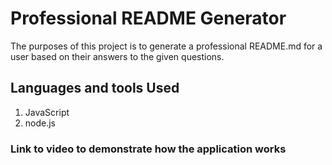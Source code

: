 # Professional README Generator 
The purposes of this project is to generate a professional README.md for a user based on their answers to the given questions.

## Languages and tools Used
1. JavaScript
2. node.js

### Link to video to demonstrate how the application works

